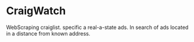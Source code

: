 # CraigWatch
WebScraping craiglist. specific a real-a-state ads.
In search of ads located in a distance from known address.
